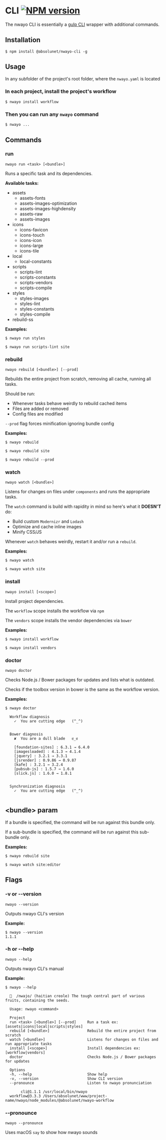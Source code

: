 
# CLI  [![NPM version](https://img.shields.io/npm/v/@absolunet/nwayo-cli.svg)](https://www.npmjs.com/package/@absolunet/nwayo-cli)
The nwayo CLI is essentially a [gulp CLI](https://www.npmjs.com/package/gulp-cli) wrapper with additional commands.


## Installation
```shell
$ npm install @absolunet/nwayo-cli -g
```


## Usage
In any subfolder of the project's root folder, where the `nwayo.yaml` is located

### In each project, install the project's workflow
```shell
$ nwayo install workflow
```

### Then you can run any `nwayo` command
```shell
$ nwayo ...
```


## Commands

### run
`nwayo run <task> [<bundle>]`

Runs a specific task and its dependencies.

**Available tasks:**
- assets
	- assets-fonts
	- assets-images-optimization
	- assets-images-highdensity
	- assets-raw
	- assets-images
- icons
	- icons-favicon
	- icons-touch
	- icons-icon
	- icons-large
	- icons-tile
- local
	- local-constants
- scripts
	- scripts-lint
	- scripts-constants
	- scripts-vendors
	- scripts-compile
- styles
	- styles-images
	- styles-lint
	- styles-constants
	- styles-compile
- rebuild-ss

**Examples:**
```shell
$ nwayo run styles

$ nwayo run scripts-lint site
```


### rebuild
`nwayo rebuild [<bundle>] [--prod]`

Rebuilds the entire project from scratch, removing all cache, running all tasks.

Should be run:
 - Whenever tasks behave weirdly to rebuild cached items
 - Files are added or removed
 - Config files are modified

`--prod` flag forces minification ignoring bundle config

**Examples:**
```shell
$ nwayo rebuild

$ nwayo rebuild site

$ nwayo rebuild --prod
```

### watch
`nwayo watch [<bundle>]`

Listens for changes on files under `components` and runs the appropriate tasks.

The `watch` command is build with rapidity in mind so here's what it **DOESN'T** do:
 - Build custom `Modernizr` and `Lodash`
 - Optimize and cache inline images
 - Minify CSS/JS

Whenever `watch` behaves weirdly, restart it and/or run a `rebuild`.

**Examples:**
```shell
$ nwayo watch

$ nwayo watch site
```

### install
`nwayo install [<scope>]`

Install project dependencies.

The `workflow` scope installs the workflow via `npm`

The `vendors` scope installs the vendor dependencies via `bower`

**Examples:**
```shell
$ nwayo install workflow

$ nwayo install vendors
```

### doctor
`nwayo doctor`

Checks Node.js / Bower packages for updates and lists what is outdated.

Checks if the toolbox version in bower is the same as the workflow version.

**Examples:**
```shell
$ nwayo doctor

  Workflow diagnosis
    ✓  You are cutting edge   (^_^)


  Bower diagnosis
    ✘  You are a dull blade   ಠ_ಠ

    [foundation-sites] : 6.3.1 → 6.4.0
    [imagesloaded] : 4.1.3 → 4.1.4
    [jquery] : 3.2.1 → 3.3.1
    [jsrender] : 0.9.86 → 0.9.87
    [kafe] : 3.2.1 → 3.2.4
    [pubsub-js] : 1.5.7 → 1.6.0
    [slick.js] : 1.6.0 → 1.8.1


  Synchronization diagnosis
    ✓  You are cutting edge   (^_^)


```

## \<bundle\> param

If a bundle is specified, the command will be run against this bundle only.

If a sub-bundle is specified, the command will be run against this sub-bundle only.

**Examples:**
```shell
$ nwayo rebuild site

$ nwayo watch site:editor
```


## Flags

### -v or --version
`nwayo --version`

Outputs nwayo CLI's version

**Example:**
```shell
$ nwayo --version
1.1.1
```

### -h or --help
`nwayo --help`

Outputs nwayo CLI's manual

**Example:**
```
$ nwayo --help

  🌰  /nwajo/ (haitian creole) The tough central part of various fruits, containing the seeds.

  Usage: nwayo <command>

  Project
  run <task> [<bundle>] [--prod]     Run a task ex:[assets|icons|local|scripts|styles]
  rebuild [<bundle>]                 Rebuild the entire project from scratch
  watch [<bundle>]                   Listens for changes on files and run appropriate tasks
  install [<scope>]                  Install dependencies ex:[workflow|vendors]
  doctor                             Checks Node.js / Bower packages for updates

  Options
  -h, --help                         Show help
  -v, --version                      Show CLI version
  --pronounce                        Listen to nwayo pronunciation

       cli@1.1.1 /usr/local/bin/nwayo
  workflow@3.3.3 /Users/absolunet/www/project-name/nwayo/node_modules/@absolunet/nwayo-workflow
```

### --pronounce
`nwayo --pronounce`

Uses macOS `say` to show how nwayo sounds
